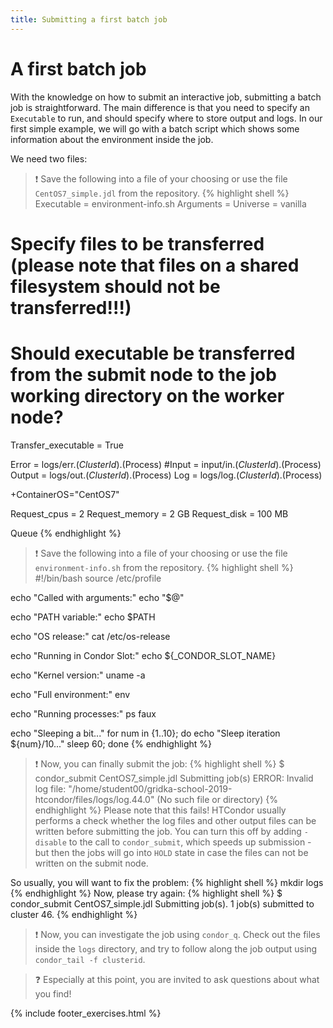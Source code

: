 ```yaml
---
title: Submitting a first batch job
---
```

# A first batch job

With the knowledge on how to submit an interactive job, submitting a batch job is straightforward.
The main difference is that you need to specify an `Executable` to run, and should specify where to store output and logs.
In our first simple example, we will go with a batch script which shows some information about the environment inside the job.

We need two files:

> :exclamation: Save the following into a file of your choosing or use the file `CentOS7_simple.jdl` from the repository.
{% highlight shell %}
Executable = environment-info.sh
Arguments  =
Universe   = vanilla

# Specify files to be transferred (please note that files on a shared filesystem should not be transferred!!!)
# Should executable be transferred from the submit node to the job working directory on the worker node?
Transfer_executable     = True

Error                   = logs/err.$(ClusterId).$(Process)
#Input                  = input/in.$(ClusterId).$(Process)
Output                  = logs/out.$(ClusterId).$(Process)
Log                     = logs/log.$(ClusterId).$(Process)

+ContainerOS="CentOS7"

Request_cpus = 2
Request_memory = 2 GB
Request_disk = 100 MB

Queue
{% endhighlight %}

> :exclamation: Save the following into a file of your choosing or use the file `environment-info.sh` from the repository.
{% highlight shell %}
#!/bin/bash
source /etc/profile

echo "Called with arguments:"
echo "$@"

echo "PATH variable:"
echo $PATH

echo "OS release:"
cat /etc/os-release

echo "Running in Condor Slot:"
echo ${_CONDOR_SLOT_NAME}

echo "Kernel version:"
uname -a

echo "Full environment:"
env

echo "Running processes:"
ps faux

echo "Sleeping a bit..."
for num in {1..10}; do
  echo "Sleep iteration ${num}/10..."
  sleep 60;
done
{% endhighlight %}

> :exclamation: Now, you can finally submit the job:
{% highlight shell %}
$ condor_submit CentOS7_simple.jdl
Submitting job(s)
ERROR: Invalid log file: "/home/student00/gridka-school-2019-htcondor/files/logs/log.44.0" (No such file or directory)
{% endhighlight %}
Please note that this fails!
HTCondor usually performs a check whether the log files and other output files can be written before
submitting the job. You can turn this off by adding `-disable` to the call to `condor_submit`, which speeds up submission - but then
the jobs will go into `HOLD` state in case the files can not be written on the submit node. 

So usually, you will want to fix the problem:
{% highlight shell %}
mkdir logs
{% endhighlight %}
Now, please try again:
{% highlight shell %}
$ condor_submit CentOS7_simple.jdl
Submitting job(s).
1 job(s) submitted to cluster 46.
{% endhighlight %}

> :exclamation: Now, you can investigate the job using `condor_q`. Check out the files inside the `logs` directory, and try to follow along the job output using `condor_tail -f clusterid`.

> :question: Especially at this point, you are invited to ask questions about what you find!

{% include footer_exercises.html %}
